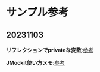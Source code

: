 # サンプル参考

## 20231103

**リフレクションでprivateな変数**:[参考](https://qiita.com/11295/items/773e7395889e05f605ae)

**JMockit使い方メモ**:[参考](https://qiita.com/opengl-8080/items/a49d4dae9067413ccdd6s)